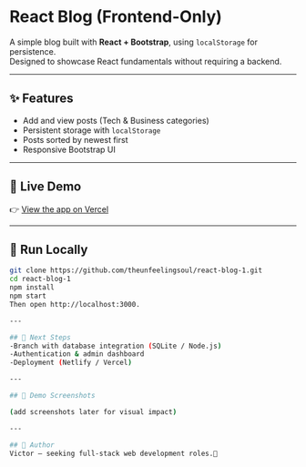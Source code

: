 # React Blog (Frontend-Only)

A simple blog built with **React + Bootstrap**, using `localStorage` for persistence.  
Designed to showcase React fundamentals without requiring a backend.

---

## ✨ Features
- Add and view posts (Tech & Business categories)
- Persistent storage with `localStorage`
- Posts sorted by newest first
- Responsive Bootstrap UI

---
## 🔗 Live Demo
👉 [View the app on Vercel](https://react-blog-1-pou2xf2zj-angel-beats-projects.vercel.app/)

---

## 🚀 Run Locally
```bash
git clone https://github.com/theunfeelingsoul/react-blog-1.git
cd react-blog-1
npm install
npm start
Then open http://localhost:3000.

---

## 📌 Next Steps
-Branch with database integration (SQLite / Node.js)
-Authentication & admin dashboard
-Deployment (Netlify / Vercel)

---

## 📸 Demo Screenshots

(add screenshots later for visual impact)

---

## 👤 Author
Victor — seeking full-stack web development roles.🚀
